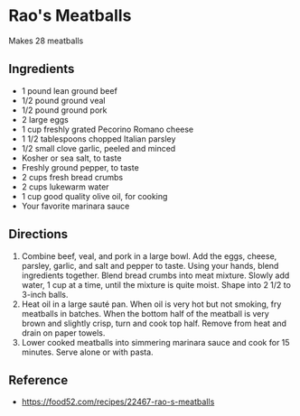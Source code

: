 # Rao's Meatballs
Makes 28 meatballs

## Ingredients
* 1 pound lean ground beef
* 1/2 pound ground veal
* 1/2 pound ground pork
* 2 large eggs
* 1 cup freshly grated Pecorino Romano cheese
* 1 1/2 tablespoons chopped Italian parsley
* 1/2 small clove garlic, peeled and minced
* Kosher or sea salt, to taste
* Freshly ground pepper, to taste
* 2 cups fresh bread crumbs
* 2 cups lukewarm water
* 1 cup good quality olive oil, for cooking
* Your favorite marinara sauce

## Directions
1. Combine beef, veal, and pork in a large bowl. Add the eggs, cheese, parsley, garlic, and salt and pepper to taste. Using your hands, blend ingredients together. Blend bread crumbs into meat mixture. Slowly add water, 1 cup at a time, until the mixture is quite moist. Shape into 2 1/2 to 3-inch balls. 
2. Heat oil in a large sauté pan. When oil is very hot but not smoking, fry meatballs in batches. When the bottom half of the meatball is very brown and slightly crisp, turn and cook top half. Remove from heat and drain on paper towels. 
3. Lower cooked meatballs into simmering marinara sauce and cook for 15 minutes. Serve alone or with pasta.

## Reference
* <https://food52.com/recipes/22467-rao-s-meatballs>
